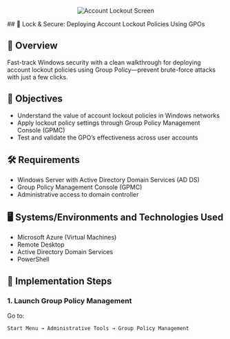 <p align="center">
<img src="https://i.imgur.com/97OPyMe.jpeg" alt="Account Lockout Screen"/>
</p>
## 🔐 Lock & Secure: Deploying Account Lockout Policies Using GPOs

## 📘 Overview
Fast-track Windows security with a clean walkthrough for deploying account lockout policies using Group Policy—prevent brute-force attacks with just a few clicks.

## 🎯 Objectives
- Understand the value of account lockout policies in Windows networks
- Apply lockout policy settings through Group Policy Management Console (GPMC)
- Test and validate the GPO’s effectiveness across user accounts

## 🛠️ Requirements
- Windows Server with Active Directory Domain Services (AD DS)
- Group Policy Management Console (GPMC)
- Administrative access to domain controller

## 🖥️ Systems/Environments and Technologies Used
- Microsoft Azure (Virtual Machines)
- Remote Desktop
- Active Directory Domain Services
- PowerShell

## 📂 Implementation Steps

### 1. Launch Group Policy Management
Go to:
```plaintext
Start Menu → Administrative Tools → Group Policy Management
